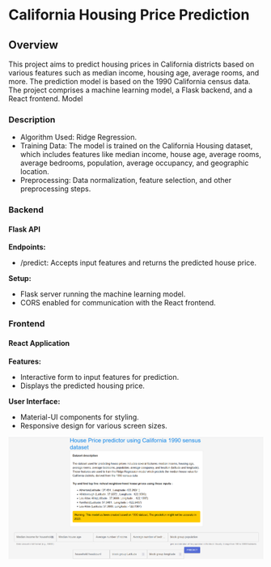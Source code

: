 

# California Housing Price Prediction

## Overview
This project aims to predict housing prices in California districts based on various features such as median income, housing age, average rooms, and more. The prediction model is based on the 1990 California census data. The project comprises a machine learning model, a Flask backend, and a React frontend.
Model
### Description
- Algorithm Used: Ridge Regression.
- Training Data: The model is trained on the California Housing dataset, which includes features like median income, house age, average rooms, average bedrooms, population, average occupancy, and geographic location.
- Preprocessing: Data normalization, feature selection, and other preprocessing steps.

### Backend
#### Flask API
**Endpoints:**
- /predict: Accepts input features and returns the predicted house price.
  
**Setup:**
- Flask server running the machine learning model.
- CORS enabled for communication with the React frontend.

### Frontend
#### React Application
**Features:**
- Interactive form to input features for prediction.
- Displays the predicted housing price.
  
**User Interface:**
- Material-UI components for styling.
- Responsive design for various screen sizes.

![page snipet](https://github.com/Nayalaboy/House-prediction/blob/main/page_snipet.png)
